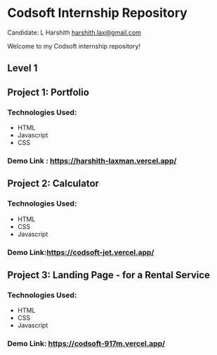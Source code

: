 # Codsoft Internship Repository

Candidate: L Harshith <harshith.lax@gmail.com>

Welcome to my Codsoft internship repository!

## Level 1
## Project 1: Portfolio

### Technologies Used:
- HTML
- Javascript
- CSS

### Demo Link : https://harshith-laxman.vercel.app/


## Project 2: Calculator

### Technologies Used:
- HTML
- CSS
- Javascript

### Demo Link:https://codsoft-jet.vercel.app/

## Project 3: Landing Page - for a Rental Service

### Technologies Used:
- HTML
- CSS
- Javascript

### Demo Link: https://codsoft-917m.vercel.app/
